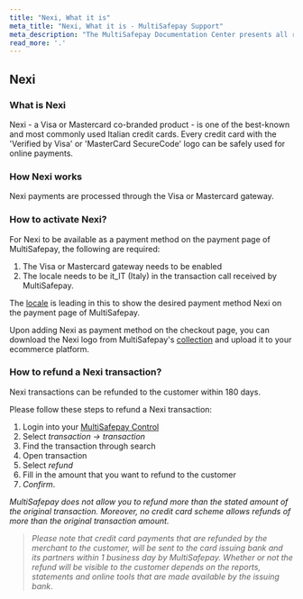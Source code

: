 ```yaml
---
title: "Nexi, What it is"
meta_title: "Nexi, What it is - MultiSafepay Support"
meta_description: "The MultiSafepay Documentation Center presents all relevant information about our Plugins and API. You can also find support pages for Payment Methods, Tools and General Questions as well as the contact details of our Support and Integration Teams."
read_more: '.'
---
```

## Nexi
### What is Nexi
Nexi - a Visa or Mastercard co-branded product - is one of the best-known and most commonly used Italian credit cards. Every credit card with the 'Verified by Visa' or 'MasterCard SecureCode' logo can be safely used for online payments.

### How Nexi works
Nexi payments are processed through the Visa or Mastercard gateway.

### How to activate Nexi?
For Nexi to be available as a payment method on the payment page of MultiSafepay, the following are required:

1. The Visa or Mastercard gateway needs to be enabled
2. The locale needs to be it_IT (Italy) in the transaction call received by MultiSafepay.

The [locale](/faq/api/locale/) is leading in this to show the desired payment method Nexi on the payment page of MultiSafepay.

Upon adding Nexi as payment method on the checkout page, you can download the Nexi logo from MultiSafepay's [collection](/faq/general/payment-method-logo/) and upload it to your ecommerce platform. 

### How to refund a Nexi transaction?

Nexi transactions can be refunded to the customer within 180 days.

Please follow these steps to refund a Nexi transaction:

1. Login into your [MultiSafepay Control](https://merchant.multisafepay.com)
2. Select _transaction -> transaction_
3. Find the transaction through search
4. Open transaction
5. Select _refund_
6. Fill in the amount that you want to refund to the customer  
7. _Confirm_.

_MultiSafepay does not allow you to refund more than the stated amount of the original transaction. Moreover, no credit card scheme allows refunds of more than the original transaction amount._

> _Please note that credit card payments that are refunded by the merchant to the customer, will be sent to the card issuing bank and its partners within 1 business day by MultiSafepay. Whether or not the refund will be visible to the customer depends on the reports, statements and online tools that are made available by the issuing bank_.
